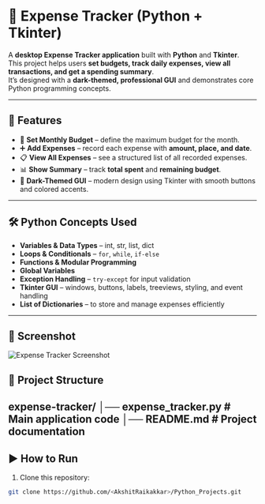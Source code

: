 # 🧾 Expense Tracker (Python + Tkinter)

A **desktop Expense Tracker application** built with **Python** and **Tkinter**.  
This project helps users **set budgets, track daily expenses, view all transactions, and get a spending summary**.  
It’s designed with a **dark-themed, professional GUI** and demonstrates core Python programming concepts.

---

## 🚀 Features

- 🏦 **Set Monthly Budget** – define the maximum budget for the month.  
- ➕ **Add Expenses** – record each expense with **amount, place, and date**.  
- 📋 **View All Expenses** – see a structured list of all recorded expenses.  
- 📊 **Show Summary** – track **total spent** and **remaining budget**.  
- 🎨 **Dark-Themed GUI** – modern design using Tkinter with smooth buttons and colored accents.  

---

## 🛠️ Python Concepts Used

- **Variables & Data Types** – int, str, list, dict  
- **Loops & Conditionals** – `for`, `while`, `if-else`  
- **Functions & Modular Programming**  
- **Global Variables**  
- **Exception Handling** – `try-except` for input validation  
- **Tkinter GUI** – windows, buttons, labels, treeviews, styling, and event handling  
- **List of Dictionaries** – to store and manage expenses efficiently  

---
## 📸 Screenshot

![Expense Tracker Screenshot](expensetrackerss)

## 📂 Project Structure
expense-tracker/
│── expense_tracker.py # Main application code
│── README.md # Project documentation
---

## ▶️ How to Run

1. Clone this repository:
```bash
git clone https://github.com/<AkshitRaikakkar>/Python_Projects.git


